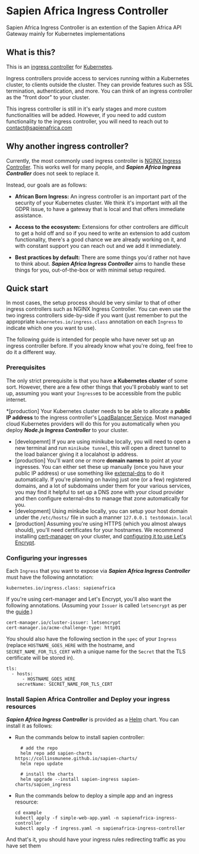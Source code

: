 # Sapien Africa Ingress Controller
Sapien Africa Ingress Controller is an extention of the Sapien Africa API Gateway  mainly for Kubernetes implementations

## What is this?

This is an [ingress controller](https://kubernetes.io/docs/concepts/services-networking/ingress-controllers/) for [Kubernetes](https://kubernetes.io/).

Ingress controllers provide access to services running within a Kubernetes cluster, to clients outside the cluster. They can provide features such as SSL termination, authentication, and more. You can think of an ingress controller as the "front door" to your cluster.

This ingress controller is still in it's early stages and more custom functionalities will be added. However, if you need to add custom functionality to the ingress controller, you will need to reach out to [contact@sapienafrica.com](https://sapienafrica.com)

## Why another ingress controller?

Currently, the most commonly used ingress controller is [NGINX Ingress Controller](https://kubernetes.github.io/ingress-nginx/). This works well for many people, and _**Sapien Africa Ingress Controller**_ does not seek to replace it.

Instead, our goals are as follows:

* **African Born Ingress:** An ingress controller is an important part of the security of your Kubernetes cluster. We think it's important with all the GDPR issue, to have a gateway that is local and that offers immediate assistance.

* **Access to the ecosystem:** Extensions for other controllers are difficult to get a hold off and so if you need to write an extension to add custom functionality, there's a good chance we are already working on it, and with constant support you can reach out and we add it immediately.

* **Best practices by default:** There are some things you'd rather not have to think about. _**Sapien Africa Ingress Controller**_ aims to handle these things for you, out-of-the-box or with minimal setup required.

## Quick start

In most cases, the setup process should be very similar to that of other ingress controllers such as NGINX Ingress Controller. You can even use the two ingress controllers side-by-side if you want (just remember to put the appropriate `kubernetes.io/ingress.class` annotation on each `Ingress` to indicate which one you want to use).

The following guide is intended for people who have never set up an ingress controller before. If you already know what you're doing, feel free to do it a different way.

### Prerequisites

The only strict prerequisite is that you have **a Kubernetes cluster** of some sort. However, there are a few other things that you'll probably want to set up, assuming you want your `Ingress`es to be accessible from the public internet.

*[production] Your Kubernetes cluster needs to be able to allocate a **public IP address** to the ingress controller's [LoadBalancer Service](https://kubernetes.io/docs/concepts/services-networking/service/#loadbalancer). Most managed cloud Kubernetes providers will do this for you automatically when you deploy _**Node.js Ingress Controller**_ to your cluster.
* [developemnt] If you are using minikube locally, you will need to open a new terminal and run `minikube tunnel`, this will open a direct tunnel to the load balancer giving it a localahost ip address.
* [production] You'll want one or more **domain names** to point at your ingresses. You can either set these up manually (once you have your public IP address) or use something like [external-dns](https://github.com/kubernetes-sigs/external-dns) to do it automatically. If you're planning on having just one (or a few) registered domains, and a lot of subdomains under them for your various services, you may find it helpful to set up a DNS zone with your cloud provider and then configure external-dns to manage that zone automatically for you.
* [development] Using minkube locally, you can setup your host domain under the `/etc/hosts/` file in such a manner `127.0.0.1 testdomain.local`
* [production] Assuming you're using HTTPS (which you almost always should), you'll need certificates for your hostnames. We recommend installing [cert-manager](https://cert-manager.io/) on your cluster, and [configuring it to use Let's Encrypt](https://cert-manager.io/docs/configuration/acme/).

### Configuring your ingresses

Each `Ingress` that you want to expose via _**Sapien Africa Ingress Controller**_ must have the following annotation:

    kubernetes.io/ingress.class: sapienafrica

If you're using cert-manager and Let's Encrypt, you'll also want the following annotations. (Assuming your `Issuer` is called `letsencrypt` as per the [guide](https://cert-manager.io/docs/configuration/acme/).)

    cert-manager.io/cluster-issuer: letsencrypt
    cert-manager.io/acme-challenge-type: http01

You should also have the following section in the `spec` of your `Ingress` (replace `HOSTNAME_GOES_HERE` with the hostname, and `SECRET_NAME_FOR_TLS_CERT` with a unique name for the `Secret` that the TLS certificate will be stored in).

    tls:
      - hosts:
          - HOSTNAME_GOES_HERE
        secretName: SECRET_NAME_FOR_TLS_CERT

### Install Sapien Africa Controller and Deploy your ingress resources

_**Sapien Africa Ingress Controller**_ is provided as a [Helm](https://helm.sh/) chart. You can install it as follows:
* Run the commands below to install sapien controller:
      
        # add the repo
        helm repo add sapien-charts https://collinsmunene.github.io/sapien-charts/
        helm repo update

        # install the charts
        helm upgrade --install sapien-ingress sapien-charts/sapien_ingress
      
      
* Run the commands below to deploy a simple app and an ingress resource:

      cd example
      kubectl apply -f simple-web-app.yaml -n sapienafrica-ingress-controller
      kubectl apply -f ingress.yaml -n sapienafrica-ingress-controller
      
 And that's it, you should have your ingress rules redirecting traffic as you have set them

